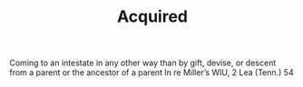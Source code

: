 ---
title: Acquired
letter: A
permalink: "/definitions/acquired.html"
body: Coming to an intestate in any other way than by gift, devise, or descent from
  a parent or the ancestor of a parent In re Miller’s WIU, 2 Lea (Tenn.) 54
published_at: '2018-07-07'
layout: post
---